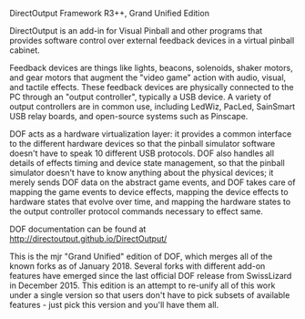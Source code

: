 DirectOutput Framework R3++, Grand Unified Edition

DirectOutput is an add-in for Visual Pinball and other programs that
provides software control over external feedback devices in a virtual
pinball cabinet.  

Feedback devices are things like lights, beacons, solenoids, shaker
motors, and gear motors that augment the "video game" action with
audio, visual, and tactile effects.  These feedback devices are
physically connected to the PC through an "output controller",
typically a USB device.  A variety of output controllers are in common
use, including LedWiz, PacLed, SainSmart USB relay boards, and
open-source systems such as Pinscape.  

DOF acts as a hardware virtualization layer: it provides a common
interface to the different hardware devices so that the pinball
simulator software doesn't have to speak 10 different USB protocols.
DOF also handles all details of effects timing and device state
management, so that the pinball simulator doesn't have to know
anything about the physical devices; it merely sends DOF data on the
abstract game events, and DOF takes care of mapping the game events to
device effects, mapping the device effects to hardware states that
evolve over time, and mapping the hardware states to the output
controller protocol commands necessary to effect same.

DOF documentation can be found at http://directoutput.github.io/DirectOutput/

This is the mjr "Grand Unified" edition of DOF, which merges all of
the known forks as of January 2018.  Several forks with different
add-on features have emerged since the last official DOF release from
SwissLizard in December 2015.  This edition is an attempt to re-unify
all of this work under a single version so that users don't have to
pick subsets of available features - just pick this version and you'll
have them all.

